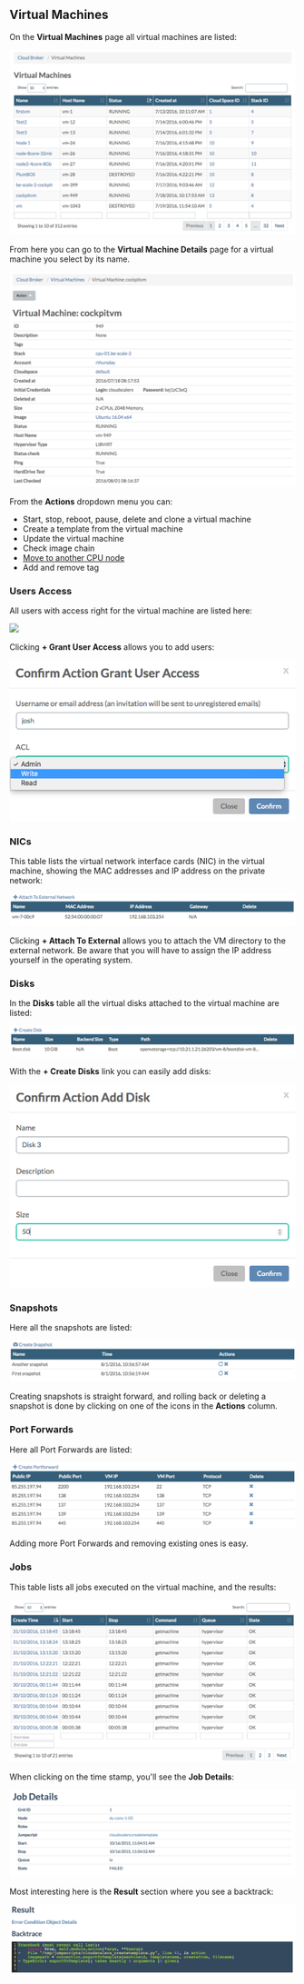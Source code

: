 ## Virtual Machines

On the **Virtual Machines** page all virtual machines are listed:

![](VirtualMachines.png)

From here you can go to the **Virtual Machine Details** page for a virtual machine you select by its name.

![](VirtualMachineDetails.png)

From the **Actions** dropdown menu you can:
- Start, stop, reboot, pause, delete and clone a virtual machine
- Create a template from the virtual machine
- Update the virtual machine
- Check image chain
- [Move to another CPU node](Actions/MoveVM2AnotherCPUNode.md)
- Add and remove tag


### Users Access

All users with access right for the virtual machine are listed here:

![](UsersAccess)

Clicking **+ Grant User Access** allows you to add users:

![](ConfirmGrantUserAccess.png)


### NICs

This table lists the virtual network interface cards (NIC) in the virtual machine, showing the MAC addresses and IP address on the private network:

![](NICs.png)

Clicking **+ Attach To External** allows you to attach the VM directory to the external network. Be aware that you will have to assign the IP address yourself in the operating system.


### Disks

In the **Disks** table all the virtual disks attached to the virtual machine are listed:

![](Disks.png)

With the **+ Create Disks** link you can easily add disks:

![](AddDisk.png)


### Snapshots

Here all the snapshots are listed:

![](Snapshots.png)

Creating snapshots is straight forward, and rolling back or deleting a snapshot is done by clicking on one of the icons in the **Actions** column.


### Port Forwards

Here all Port Forwards are listed:

![](PortForwardings.png)

Adding more Port Forwards and removing existing ones is easy.


### Jobs

This table lists all jobs executed on the virtual machine, and the results:

![](Jobs.png)

When clicking on the time stamp, you'll see the **Job Details**:

![](JobDetails.png)

Most interesting here is the **Result** section where you see a backtrack:

![](Result.png)
